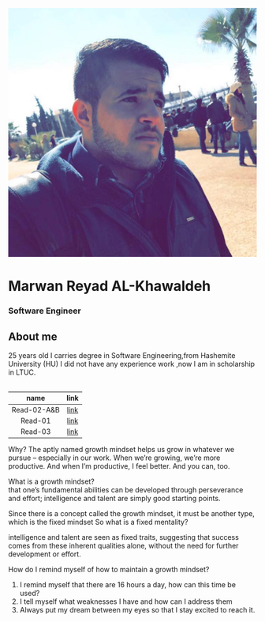 

![pho](img/pho.jpg)
<br>

# Marwan Reyad AL-Khawaldeh
### Software Engineer

## About me

25 years old I carries degree in Software Engineering,from Hashemite University (HU) I did not have any experience work ,now I am in scholarship in LTUC.
<br>
<br>

| name | link |	
| :---:| :---:|	
| Read-02-A&B    | [link](class-102-A.md)|	
|Read-01         | [link](class-102-B.md)|
|Read-03         |[link](class-102-03.md)|


Why? The aptly named growth mindset helps us grow in whatever we pursue – especially in our work. When we’re growing, we’re more productive. And when I’m productive, I feel better. And you can, too.	

What is a growth mindset?	
 that one’s fundamental abilities can be developed through perseverance and effort; intelligence and talent are simply good starting points.	

Since there is a concept called the growth mindset, it must be another type, which is the fixed mindset	
So what is a fixed mentality?	

 intelligence and talent are seen as fixed traits, suggesting that success comes from these inherent qualities alone, without the need for further development or effort.	

 How do I remind myself of how to maintain a growth mindset?	
1. I remind myself that there are 16 hours a day, how can this time be used?	
2. I tell myself what weaknesses I have and how can I address them	
3. Always put my dream between my eyes so that I stay excited to reach it.	 



